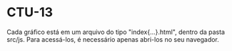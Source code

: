 # CTU-13

Cada gráfico está em um arquivo do tipo "index{...}.html", dentro da pasta src/js. Para acessá-los, é necessário apenas abri-los no seu navegador.
